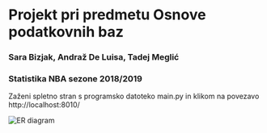 # Projekt pri predmetu Osnove podatkovnih baz

### Sara Bizjak, Andraž De Luisa, Tadej Meglić

### Statistika NBA sezone 2018/2019

Zaženi spletno stran s programsko datoteko main.py in klikom na povezavo http://localhost:8010/

![ER diagram](https://raw.githubusercontent.com/andrazdeluisa/ProjektOPB/master/Slike/nba.png)

